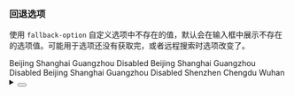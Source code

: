 ### 回退选项

使用 `fallback-option` 自定义选项中不存在的值，默认会在输入框中展示不存在的选项值。可能用于选项还没有获取完，或者远程搜索时选项改变了。

<div class="cell-demo vp-raw">
  <yc-space
    direction="vertical"
    size="large">
    <yc-select
      defaultValue="Shanxi"
      :style="{ width: '320px' }"
      placeholder="Please select ..."
      :fallback-option="fallback">
      <yc-option>Beijing</yc-option>
      <yc-option>Shanghai</yc-option>
      <yc-option>Guangzhou</yc-option>
      <yc-option disabled>Disabled</yc-option>
    </yc-select>
    <yc-select
      defaultValue="Shanxi"
      :style="{ width: '320px' }"
      placeholder="Please select ..."
      :fallback-option="fallback"
      :show-extryc-options="false">
      <yc-option>Beijing</yc-option>
      <yc-option>Shanghai</yc-option>
      <yc-option>Guangzhou</yc-option>
      <yc-option disabled>Disabled</yc-option>
    </yc-select>
    <yc-select
      :default-value="['Shanxi', 'Nanjing', 'Hangzhou']"
      :style="{ width: '320px' }"
      placeholder="Please select ..."
      multiple
      :fallback-option="fallback">
      <yc-option>Beijing</yc-option>
      <yc-option>Shanghai</yc-option>
      <yc-option>Guangzhou</yc-option>
      <yc-option disabled>Disabled</yc-option>
      <yc-option>Shenzhen</yc-option>
      <yc-option>Chengdu</yc-option>
      <yc-option>Wuhan</yc-option>
    </yc-select>
  </yc-space>
</div>

<script setup>
const fallback = (value) => {
  return {
    value,
    label: `++${value}++`,
  };
};
</script>

<details>
<summary>
 <button class="code-btn"  >
    <icon-code />
 </button>
</summary>

```vue
<template>
  <yc-space
    direction="vertical"
    size="large">
    <yc-select
      defaultValue="Shanxi"
      :style="{ width: '320px' }"
      placeholder="Please select ..."
      :fallback-option="fallback">
      <yc-option>Beijing</yc-option>
      <yc-option>Shanghai</yc-option>
      <yc-option>Guangzhou</yc-option>
      <yc-option disabled>Disabled</yc-option>
    </yc-select>
    <yc-select
      defaultValue="Shanxi"
      :style="{ width: '320px' }"
      placeholder="Please select ..."
      :fallback-option="fallback"
      :show-extryc-options="false">
      <yc-option>Beijing</yc-option>
      <yc-option>Shanghai</yc-option>
      <yc-option>Guangzhou</yc-option>
      <yc-option disabled>Disabled</yc-option>
    </yc-select>
    <yc-select
      :default-value="['Shanxi', 'Nanjing', 'Hangzhou']"
      :style="{ width: '320px' }"
      placeholder="Please select ..."
      multiple
      :fallback-option="fallback">
      <yc-option>Beijing</yc-option>
      <yc-option>Shanghai</yc-option>
      <yc-option>Guangzhou</yc-option>
      <yc-option disabled>Disabled</yc-option>
      <yc-option>Shenzhen</yc-option>
      <yc-option>Chengdu</yc-option>
      <yc-option>Wuhan</yc-option>
    </yc-select>
  </yc-space>
</template>

<script setup>
const fallback = (value) => {
  return {
    value,
    label: `++${value}++`,
  };
};
</script>
```

</details>
